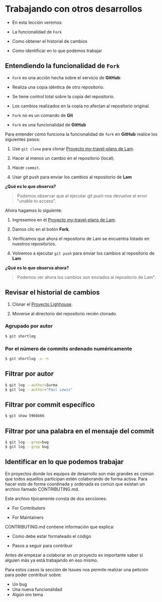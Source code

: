 # Trabajando con otros desarrollos

 - En esta lección veremos:

 - La funcionalidad de `Fork`

 - Como obtener el historial de cambios

 - Como identificar en lo que podemos trabajar

## Entendiendo la funcionalidad de `Fork`

 - `Fork` es una acción hecha sobre el servicio de **GitHub**:

 - Realiza una copia idéntica de otro repositorio.
 
 - Se tiene control total sobre la copia del repositorio.
 
 - Los cambios realizados en la copia no afectan al repositorio original.
 
 - `Fork` no es un comando de **Git**
 
 - `Fork` es una funcionalidad de **GitHub**

Para entender cómo funciona la funcionalidad de `fork` en **GitHub** realice los siguientes pasos:

1. Use `git clone` para clonar [Proyecto my-travel-plans de Lam](https://github.com/udacity/course-collaboration-travel-plans).

2. Hacer al menos un cambio en el repositorio (local).

3. Hacer `commit`.

4. Usar git push para enviar los cambios al repositorio de **Lam**

**¿Qué es lo que observa?**

> Podemos observar que al ejecutar git push nos devuelve el error "unable to access".

Ahora hagamos lo siguiente:

 1. Ingresemos en el [Proyecto my-travel-plans de Lam](https://github.com/udacity/course-collaboration-travel-plans).

 2. Damos clic en el botón **Fork**.

 3. Verificamos que ahora el repositorio de Lam se encuentra listado en nuestros repositorios.

 4. Volvemos a ejecutar `git push` para enviar los cambios al repositorio de **Lam**

**¿Qué es lo que observa ahora?**

> Podemos ver ahora los cambios son enviados al repositorio de Lam".

## Revisar el historial de cambios

 1. Clonar el [Proyecto Lighhouse](https://github.com/GoogleChrome/lighthouse).

 2. Moverse al directorio del repositorio recién clonado.

### Agrupado por autor

```bash
$ git shortlog
```

### Por el número de commits ordenado numéricamente 

```bash
$ git shortlog -s -n
```

## Filtrar por autor

```bash
$ git log --author=Surma
$ git log --author="Paul Lewis"
```

## Filtrar por commit específico

```bash
$ git show 5966b66
```

## Filtrar por una palabra en el mensaje del commit

```bash
$ git log --grep=bug
$ git log --grep bug
```

## Identificar en lo que podemos trabajar

En proyectos donde los equipos de desarrollo son más grandes es común que todos aquellos participan estén colaborando de forma activa. Para hacer esto de forma coordinada y ordenada es común que existan un archivo llamado CONTRIBUTING.md.

Este archivo típicamente consta de dos secciones:

- For Contributors

- For Maintainers

CONTRIBUTING.md contiene información que explica:

 - Como debe estar formateado el código

 - Pasos a seguir para contribuir

Antes de empezar a colaborar en un proyecto es importante saber si alguien más ya está trabajando en eso mismo.

Para estos casos la sección de Issues nos permite realizar una petición para poder contribuir sobre:

 - Un bug
 - Una nueva funcionalidad
 - Algún oro tema

<!--stackedit_data:
eyJoaXN0b3J5IjpbLTc0NDAwMTgyNCwxMjc2OTQ2NzMsMzEyMz
I3MTY3LC01OTkzNjgzMzksLTIwNTg3NTQyNF19
-->